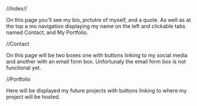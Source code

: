 //Index//

On this page you'll see my bio, pictutre of myself, and a quote.
As well as at the top a mo navigation displaying my name on the left and clickable tabs named Contact, and My Portfolio.

//Contact

On this page will be two boxes one with buttons linking to my social media and another
with an email form box. Unfortunaly the email form box is not functional yet.

//Portfolio

Here will be displayed my future projects with buttons linking to where my project will be hosted.